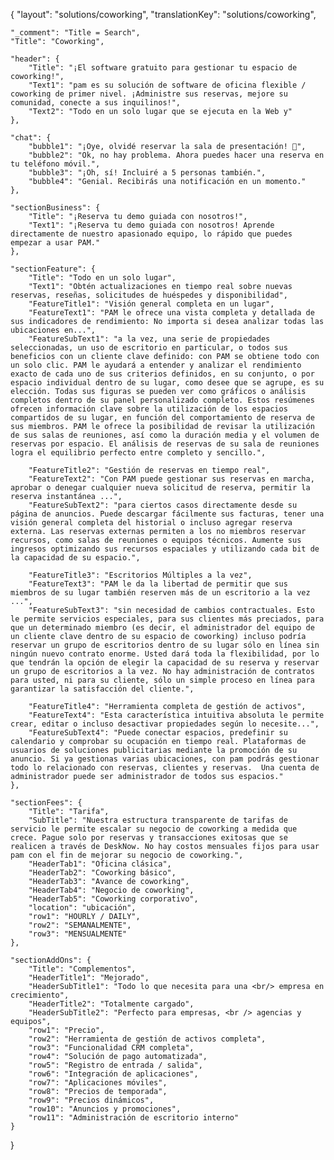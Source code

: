{
    "layout": "solutions/coworking",
	"translationKey": "solutions/coworking",

    "_comment": "Title = Search", 
    "Title": "Coworking",

    "header": {
		"Title": "¡El software gratuito para gestionar tu espacio de coworking!",
		"Text1": "pam es su solución de software de oficina flexible / coworking de primer nivel. ¡Administre sus reservas, mejore su comunidad, conecte a sus inquilinos!",
        "Text2": "Todo en un solo lugar que se ejecuta en la Web y"
	},

    "chat": {
		"bubble1": "¡Oye, olvidé reservar la sala de presentación! 🙂",
		"bubble2": "Ok, no hay problema. Ahora puedes hacer una reserva en tu teléfono móvil.",
        "bubble3": "¡Oh, sí! Incluiré a 5 personas también.",
        "bubble4": "Genial. Recibirás una notificación en un momento."
	},

    "sectionBusiness": {
		"Title": "¡Reserva tu demo guiada con nosotros!",
		"Text1": "¡Reserva tu demo guiada con nosotros! Aprende directamente de nuestro apasionado equipo, lo rápido que puedes empezar a usar PAM."
	},

    "sectionFeature": {
		"Title": "Todo en un solo lugar",
		"Text1": "Obtén actualizaciones en tiempo real sobre nuevas reservas, reseñas, solicitudes de huéspedes y disponibilidad",
        "FeatureTitle1": "Visión general completa en un lugar",
        "FeatureText1": "PAM le ofrece una vista completa y detallada de sus indicadores de rendimiento: No importa si desea analizar todas las ubicaciones en...",
        "FeatureSubText1": "a la vez, una serie de propiedades seleccionadas, un uso de escritorio en particular, o todos sus beneficios con un cliente clave definido: con PAM se obtiene todo con un solo clic. PAM le ayudará a entender y analizar el rendimiento exacto de cada uno de sus criterios definidos, en su conjunto, o por espacio individual dentro de su lugar, como desee que se agrupe, es su elección. Todas sus figuras se pueden ver como gráficos o análisis completos dentro de su panel personalizado completo. Estos resúmenes ofrecen información clave sobre la utilización de los espacios compartidos de su lugar, en función del comportamiento de reserva de sus miembros. PAM le ofrece la posibilidad de revisar la utilización de sus salas de reuniones, así como la duración media y el volumen de reservas por espacio. El análisis de reservas de su sala de reuniones logra el equilibrio perfecto entre completo y sencillo.",

        "FeatureTitle2": "Gestión de reservas en tiempo real",
        "FeatureText2": "Con PAM puede gestionar sus reservas en marcha, aprobar o denegar cualquier nueva solicitud de reserva, permitir la reserva instantánea ...",
        "FeatureSubText2": "para ciertos casos directamente desde su página de anuncios. Puede descargar fácilmente sus facturas, tener una visión general completa del historial o incluso agregar reserva externa. Las reservas externas permiten a los no miembros reservar recursos, como salas de reuniones o equipos técnicos. Aumente sus ingresos optimizando sus recursos espaciales y utilizando cada bit de la capacidad de su espacio.",

        "FeatureTitle3": "Escritorios Múltiples a la vez",
        "FeatureText3": "PAM le da la libertad de permitir que sus miembros de su lugar también reserven más de un escritorio a la vez ...",
        "FeatureSubText3": "sin necesidad de cambios contractuales. Esto le permite servicios especiales, para sus clientes más preciados, para que un determinado miembro (es decir, el administrador del equipo de un cliente clave dentro de su espacio de coworking) incluso podría reservar un grupo de escritorios dentro de su lugar sólo en línea sin ningún nuevo contrato enorme. Usted dará toda la flexibilidad, por lo que tendrán la opción de elegir la capacidad de su reserva y reservar un grupo de escritorios a la vez. No hay administración de contratos para usted, ni para su cliente, sólo un simple proceso en línea para garantizar la satisfacción del cliente.",

        "FeatureTitle4": "Herramienta completa de gestión de activos",
        "FeatureText4": "Esta característica intuitiva absoluta le permite crear, editar o incluso desactivar propiedades según lo necesite...",
        "FeatureSubText4": "Puede conectar espacios, predefinir su calendario y comprobar su ocupación en tiempo real. Plataformas de usuarios de soluciones publicitarias mediante la promoción de su anuncio. Si ya gestionas varias ubicaciones, con pam podrás gestionar todo lo relacionado con reservas, clientes y reservas.  Una cuenta de administrador puede ser administrador de todos sus espacios."
	},

    "sectionFees": {
		"Title": "Tarifa",
		"SubTitle": "Nuestra estructura transparente de tarifas de servicio le permite escalar su negocio de coworking a medida que crece. Pague solo por reservas y transacciones exitosas que se realicen a través de DeskNow. No hay costos mensuales fijos para usar pam con el fin de mejorar su negocio de coworking.",
        "HeaderTab1": "Oficina clásica",
        "HeaderTab2": "Coworking básico",
        "HeaderTab3": "Avance de coworking",
        "HeaderTab4": "Negocio de coworking",
        "HeaderTab5": "Coworking corporativo",
        "location": "ubicación",
        "row1": "HOURLY / DAILY",
        "row2": "SEMANALMENTE",
        "row3": "MENSUALMENTE"
	},

    "sectionAddOns": {
		"Title": "Complementos",
        "HeaderTitle1": "Mejorado",
        "HeaderSubTitle1": "Todo lo que necesita para una <br/> empresa en crecimiento",
        "HeaderTitle2": "Totalmente cargado",
        "HeaderSubTitle2": "Perfecto para empresas, <br /> agencias y equipos",
        "row1": "Precio",
        "row2": "Herramienta de gestión de activos completa",
        "row3": "Funcionalidad CRM completa",
        "row4": "Solución de pago automatizada",
        "row5": "Registro de entrada / salida",
        "row6": "Integración de aplicaciones",
        "row7": "Aplicaciones móviles",
        "row8": "Precios de temporada",
        "row9": "Precios dinámicos",
        "row10": "Anuncios y promociones",
        "row11": "Administración de escritorio interno"
	}
}